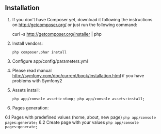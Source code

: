 ## Installation

1. If you don't have Composer yet, download it following the instructions on
http://getcomposer.org/ or just run the following command:

    curl -s http://getcomposer.org/installer | php

2. Install vendors:

    ```
    php composer.phar install
    ```

3. Configure app/config/parameters.yml

4. Please read manual http://symfony.com/doc/current/book/installation.html if you have problems with Symfony2

5. Assets install:

   ```
   php app/console assetic:dump; php app/console assets:install;
   ```

6. Pages generation:

  6.1 Pages with predefined values (home, about, new page)
    ```
    php app/console pages:generate;
    ```
  6.2 Create page with your values
    ```
    php app/console pages:generate;
    ```